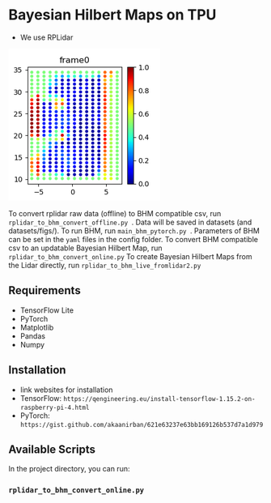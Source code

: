 # Bayesian Hilbert Maps on TPU
* We use RPLidar

![Alt text](./output/surf_patrick_toy_intersection/_frame0.png?raw=true "Regression Sample")

To convert rplidar raw data (offline) to BHM compatible csv, run  ```rplidar_to_bhm_convert_offline.py ```. Data will be saved in datasets (and datasets/figs/).
To run BHM, run  ```main_bhm_pytorch.py ```. Parameters of BHM can be set in the ```yaml``` files in the config folder.
To convert BHM compatible csv to an updatable Bayesian Hilbert Map, run 
```rplidar_to_bhm_convert_online.py```
To create Bayesian Hilbert Maps from the Lidar directly, run ```rplidar_to_bhm_live_fromlidar2.py```



## Requirements
- TensorFlow Lite
- PyTorch
- Matplotlib
- Pandas
- Numpy

## Installation 

- link websites for installation
- TensorFlow: `https://qengineering.eu/install-tensorflow-1.15.2-on-raspberry-pi-4.html`
- PyTorch: `https://gist.github.com/akaanirban/621e63237e63bb169126b537d7a1d979`

## Available Scripts

In the project directory, you can run:

### `rplidar_to_bhm_convert_online.py`


